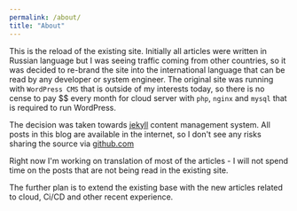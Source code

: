 ```yaml
---
permalink: /about/
title: "About"
---
```


This is the reload of the existing site. Initially all articles were written in Russian language but I was seeing traffic coming from other countries, so it was decided to re-brand the site into the international language that can be read by any developer or system engineer.
The original site was running with `WordPress CMS` that is outside of my interests today, so there is no cense to pay $$ every month for cloud server with `php`, `nginx` and `mysql` that is required to run WordPress.

The decision was taken towards [jekyll](https://jekyllrb.com/) content management system.
All posts in this blog are available in the internet, so I don't see any risks sharing the source via [github.com](https://github.com/yyarmoshyk/tech-notes.net)

Right now I'm working on translation of most of the articles - I will not spend time on the posts that are not being read in the existing site.

The further plan is to extend the existing base with the new articles related to cloud, Ci/CD and other recent experience.

